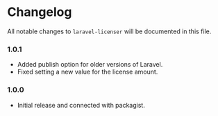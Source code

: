 # Changelog

All notable changes to `laravel-licenser` will be documented in this file.

### 1.0.1
- Added publish option for older versions of Laravel.
- Fixed setting a new value for the license amount.

### 1.0.0
- Initial release and connected with packagist.
